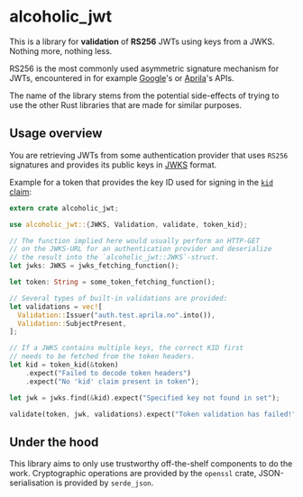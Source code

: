 alcoholic_jwt
=============

This is a library for **validation** of **RS256** JWTs using keys from
a JWKS. Nothing more, nothing less.

RS256 is the most commonly used asymmetric signature mechanism for
JWTs, encountered in for example [Google][]'s or [Aprila][]'s APIs.

The name of the library stems from the potential side-effects of
trying to use the other Rust libraries that are made for similar
purposes.

## Usage overview

You are retrieving JWTs from some authentication provider that uses
`RS256` signatures and provides its public keys in [JWKS][] format.

Example for a token that provides the key ID used for signing in the
[`kid` claim][]:

```rust
extern crate alcoholic_jwt;

use alcoholic_jwt::{JWKS, Validation, validate, token_kid};

// The function implied here would usually perform an HTTP-GET
// on the JWKS-URL for an authentication provider and deserialize
// the result into the `alcoholic_jwt::JWKS`-struct.
let jwks: JWKS = jwks_fetching_function();

let token: String = some_token_fetching_function();

// Several types of built-in validations are provided:
let validations = vec![
  Validation::Issuer("auth.test.aprila.no".into()),
  Validation::SubjectPresent,
];

// If a JWKS contains multiple keys, the correct KID first
// needs to be fetched from the token headers.
let kid = token_kid(&token)
    .expect("Failed to decode token headers")
    .expect("No 'kid' claim present in token");

let jwk = jwks.find(&kid).expect("Specified key not found in set");

validate(token, jwk, validations).expect("Token validation has failed!");
```

## Under the hood

This library aims to only use trustworthy off-the-shelf components to
do the work. Cryptographic operations are provided by the `openssl`
crate, JSON-serialisation is provided by `serde_json`.

[Google]: https://www.google.com/
[Aprila]: https://www.aprila.no/
[JWKS]: https://tools.ietf.org/html/rfc7517
[`kid` claim]: https://tools.ietf.org/html/rfc7515#section-4.1.4
